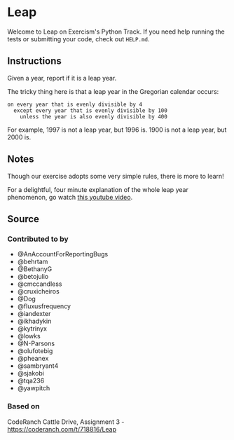 # Leap

Welcome to Leap on Exercism's Python Track.
If you need help running the tests or submitting your code, check out `HELP.md`.

## Instructions

Given a year, report if it is a leap year.

The tricky thing here is that a leap year in the Gregorian calendar occurs:

```text
on every year that is evenly divisible by 4
  except every year that is evenly divisible by 100
    unless the year is also evenly divisible by 400
```

For example, 1997 is not a leap year, but 1996 is.  1900 is not a leap
year, but 2000 is.

## Notes

Though our exercise adopts some very simple rules, there is more to
learn!

For a delightful, four minute explanation of the whole leap year
phenomenon, go watch [this youtube video][video].

[video]: http://www.youtube.com/watch?v=xX96xng7sAE

## Source

### Contributed to by

- @AnAccountForReportingBugs
- @behrtam
- @BethanyG
- @betojulio
- @cmccandless
- @cruxicheiros
- @Dog
- @fluxusfrequency
- @iandexter
- @ikhadykin
- @kytrinyx
- @lowks
- @N-Parsons
- @olufotebig
- @pheanex
- @sambryant4
- @sjakobi
- @tqa236
- @yawpitch

### Based on

CodeRanch Cattle Drive, Assignment 3 - https://coderanch.com/t/718816/Leap